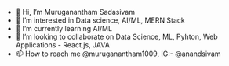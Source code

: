 - 👋 Hi, I’m Muruganantham Sadasivam
- 👀 I’m interested in Data science, AI/ML, MERN Stack
- 🌱 I’m currently learning AI/ML
- 💞️ I’m looking to collaborate on Data Science, ML, Pyhton, Web Applications - React.js, JAVA
- 📫 How to reach me @muruganantham1009, IG:- @anandsivam

<!---
muruganantham1009/muruganantham1009 is a ✨ special ✨ repository because its `README.md` (this file) appears on your GitHub profile.
You can click the Preview link to take a look at your changes.
--->
